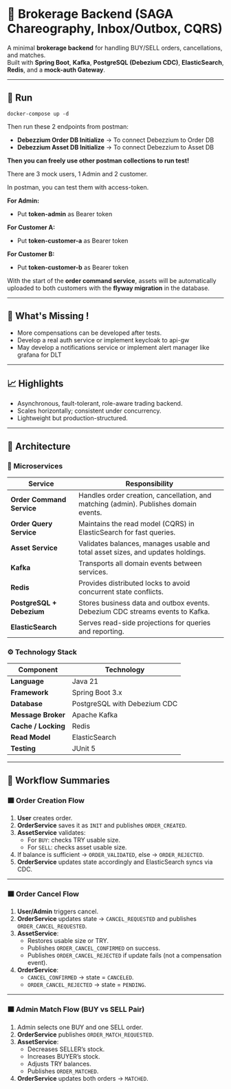 # 🏦 Brokerage Backend (SAGA Chareography, Inbox/Outbox, CQRS)

A minimal **brokerage backend** for handling BUY/SELL orders, cancellations, and matches.  
Built with **Spring Boot**, **Kafka**, **PostgreSQL (Debezium CDC)**, **ElasticSearch**, **Redis**, and a **mock-auth Gateway**.

---

## 🧪 Run
```
docker-compose up -d
```

Then run these 2 endpoints from postman:
- **Debezzium Order DB Initialize** → To connect Debezzium to Order DB
- **Debezzium Asset DB Initialize** → To connect Debezzium to Asset DB

**Then you can freely use other postman collections to run test!**

There are 3 mock users, 1 Admin and 2 customer.

In postman, you can test them with access-token.

**For Admin:**
- Put **token-admin** as Bearer token

**For Customer A:**
- Put **token-customer-a** as Bearer token

**For Customer B:**
- Put **token-customer-b** as Bearer token

With the start of the **order command service**, assets will be automatically uploaded to both customers with the **flyway migration** in the database.

---
##  🧠 What's Missing !

- More compensations can be developed after tests.
- Develop a real auth service or implement keycloak to api-gw
- May develop a notifications service or implement alert manager like grafana for DLT
---
## 📈 Highlights

- Asynchronous, fault-tolerant, role-aware trading backend.
- Scales horizontally; consistent under concurrency.
- Lightweight but production-structured.

---

## 🧱 Architecture

### 🧩 Microservices

| Service | Responsibility |
|----------|----------------|
| **Order Command Service** | Handles order creation, cancellation, and matching (admin). Publishes domain events. |
| **Order Query Service** | Maintains the read model (CQRS) in ElasticSearch for fast queries. |
| **Asset Service** | Validates balances, manages usable and total asset sizes, and updates holdings. |
| **Kafka** | Transports all domain events between services. |
| **Redis** | Provides distributed locks to avoid concurrent state conflicts. |
| **PostgreSQL + Debezium** | Stores business data and outbox events. Debezium CDC streams events to Kafka. |
| **ElasticSearch** | Serves read-side projections for queries and reporting. |

### ⚙️ Technology Stack

| Component | Technology |
|------------|----------|
| **Language** | Java 21 |
| **Framework** | Spring Boot 3.x |
| **Database** | PostgreSQL with Debezium CDC |
| **Message Broker** | Apache Kafka |
| **Cache / Locking** | Redis |
| **Read Model** | ElasticSearch |
| **Testing** | JUnit 5 |

---

## 🔄 Workflow Summaries

### 🟩 **Order Creation Flow**
1. **User** creates order.
2. **OrderService** saves it as `INIT` and publishes `ORDER_CREATED`.
3. **AssetService** validates:
    - For `BUY`: checks TRY usable size.
    - For `SELL`: checks asset usable size.
4. If balance is sufficient → `ORDER_VALIDATED`, else → `ORDER_REJECTED`.
5. **OrderService** updates state accordingly and ElasticSearch syncs via CDC.

---

### 🟦 **Order Cancel Flow**
1. **User/Admin** triggers cancel.
2. **OrderService** updates state → `CANCEL_REQUESTED` and publishes `ORDER_CANCEL_REQUESTED`.
3. **AssetService**:
    - Restores usable size or TRY.
    - Publishes `ORDER_CANCEL_CONFIRMED` on success.
    - Publishes `ORDER_CANCEL_REJECTED` if update fails (not a compensation event).
4. **OrderService**:
    - `CANCEL_CONFIRMED` → state = `CANCELED`.
    - `ORDER_CANCEL_REJECTED` → state = `PENDING`.

---

### 🟧 **Admin Match Flow (BUY vs SELL Pair)**
1. Admin selects one BUY and one SELL order.
2. **OrderService** publishes `ORDER_MATCH_REQUESTED`.
3. **AssetService**:
    - Decreases SELLER’s stock.
    - Increases BUYER’s stock.
    - Adjusts TRY balances.
    - Publishes `ORDER_MATCHED`.
4. **OrderService** updates both orders → `MATCHED`.